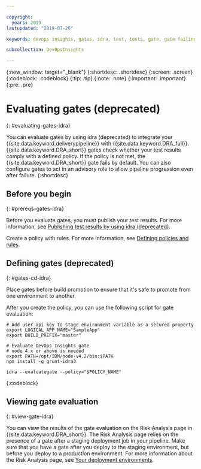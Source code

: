 ```yaml
---

copyright:
  years: 2019
lastupdated: "2019-07-26"

keywords: devops insights, gates, idra, test, tests, gate, gate failing, app

subcollection: DevOpsInsights

---
```


{:new_window: target="_blank"}
{:shortdesc: .shortdesc}
{:screen: .screen}
{:codeblock: .codeblock}
{:tip: .tip}
{:note: .note}
{:important: .important}
{:pre: .pre}

# Evaluating gates (deprecated)
{: #evaluating-gates-idra}

You can evaluate gates by using idra (deprecated) to integrate your {{site.data.keyword.deliverypipeline}} with {{site.data.keyword.DRA_full}}. {{site.data.keyword.DRA_short}} gates check whether your test results comply with a defined policy. If the policy is not met, the {{site.data.keyword.DRA_short}} gate fails by default. You can also configure gates to act in an advisory role to allow pipeline progression even after failure.
{:shortdesc}


## Before you begin
{: #prereqs-gates-idra}

Before you evaluate gates, you must publish your test results. For more information, see [Publishing test results by using idra (deprecated)](/docs/ContinuousDelivery?topic=ContinuousDelivery-publish-test-idra).

Create a policy with rules. For more information, see [Defining policies and rules](/docs/ContinuousDelivery?topic=ContinuousDelivery-defining-policies-rules).


## Defining gates (deprecated)
{: #gates-cd-idra}

Place gates before build promotion to ensure that it's safe to promote from one environment to another.

After you create the policy, you can use the following script for gate evaluation:
```
# Add user api key to stage environment variable as a secured property
export LOGICAL_APP_NAME="SampleApp"
export BUILD_PREFIX="master"

# Evaluate DevOps Insights gate
# node 4.x or above is needed
export PATH=/opt/IBM/node-v4.2/bin:$PATH
npm install -g grunt-idra3

idra --evaluategate --policy="$POLICY_NAME"
```
{:codeblock}


## Viewing gate evaluation
{: #view-gate-idra}

You can view the results of the gate evaluation on the Risk Analysis page in {{site.data.keyword.DRA_short}}. The Risk Analysis page relies on the presence of a gate after a staging deployment job in your pipeline. Make sure that you have a gate after you deploy to the staging environment, but before you deploy to a production environment. For more information about the Risk Analysis page, see [Your deployment environments](/docs/ContinuousDelivery?topic=ContinuousDelivery-deployment-environment).